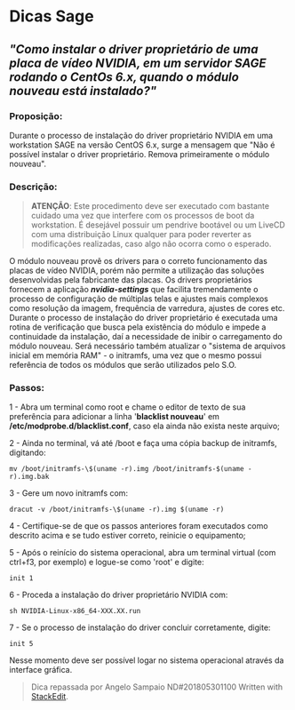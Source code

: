 
Dicas Sage
=

*"Como instalar o driver proprietário de uma placa de vídeo NVIDIA, em um servidor SAGE rodando o CentOs 6.x, quando o módulo nouveau está instalado?"*
-

### **Proposição:**

Durante o processo de instalação do driver proprietário NVIDIA em uma workstation SAGE na versão CentOS 6.x, surge a mensagem que "Não é possível instalar o driver proprietário.  Remova primeiramente o módulo nouveau".

### **Descrição:**

> **ATENÇÃO**: Este procedimento deve ser executado com bastante cuidado uma vez que interfere com os processos de boot da workstation. É desejável possuir um pendrive bootável ou um LiveCD com uma distribuição Linux qualquer para poder reverter as modificações realizadas, caso algo não ocorra como o esperado.

O módulo nouveau provê os drivers para o correto funcionamento das placas de vídeo NVIDIA, porém não permite a utilização das soluções desenvolvidas pela fabricante das placas. Os drivers proprietários fornecem a aplicação ***nvidia-settings*** que facilita tremendamente o processo de configuração de múltiplas telas e ajustes mais complexos como resolução da imagem, frequência de varredura, ajustes de cores etc.
Durante o processo de instalação do driver proprietário é executada uma rotina de verificação que busca pela existência do módulo  e impede a continuidade da instalação,  daí a necessidade de inibir o carregamento do módulo nouveau.
Será necessário também atualizar o "sistema de arquivos inicial em memória RAM" - o initramfs, uma vez que o mesmo possui referência de todos os módulos que serão utilizados pelo S.O.


### **Passos:**

1 - Abra um terminal como root e chame o editor de texto de sua preferência para adicionar a linha  '**blacklist nouveau**' em **/etc/modprobe.d/blacklist.conf**, caso ela ainda não exista neste arquivo;

2 - Ainda no terminal, vá até /boot e faça uma cópia backup de initramfs, digitando:

    mv /boot/initramfs-\$(uname -r).img /boot/initramfs-$(uname -r).img.bak

3 - Gere um novo initramfs com:

    dracut -v /boot/initramfs-\$(uname -r).img $(uname -r)

4 - Certifique-se de que os passos anteriores foram executados como descrito acima e se tudo estiver correto, reinicie o equipamento;

5 - Após o reinício do sistema operacional, abra um terminal virtual (com ctrl+f3, por exemplo) e logue-se como 'root' e digite:

    init 1

6 - Proceda a instalação do driver proprietário NVIDIA com:

    sh NVIDIA-Linux-x86_64-XXX.XX.run

7 - Se o processo de instalação do driver concluir corretamente, digite:

    init 5

Nesse momento deve ser possível logar no sistema operacional através da interface gráfica.

> Dica repassada por Angelo Sampaio
> ND#201805301100
> Written with [StackEdit](https://stackedit.io/).
<!--stackedit_data:
eyJoaXN0b3J5IjpbLTE4NDc3NjkyOTksMTY1NzIwODQ2NV19
-->